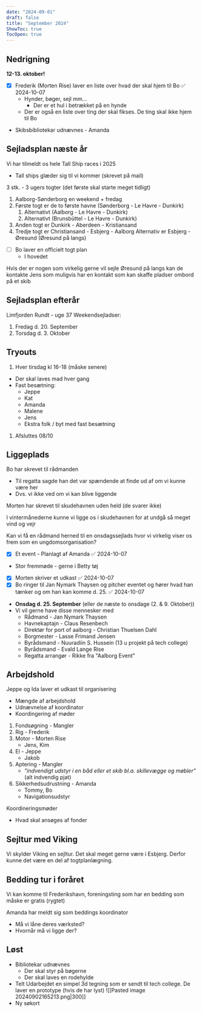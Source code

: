 ```yaml
---
date: "2024-09-01"
draft: false
title: "September 2024"
ShowToc: true
TocOpen: true
---
```


## Nedrigning

**12-13. oktober!**

- [x] Frederik (Morten Rise) laver en liste over hvad der skal hjem til Bo ✅ 2024-10-07
  - Hynder, bøger, sejl mm...
    - Der er et hul i betrækket på en hynde
  - Der er også en liste over ting der skal fikses. De ting skal ikke hjem til Bo
- Skibsbibliotekar udnævnes - Amanda

## Sejladsplan næste år

Vi har tilmeldt os hele Tall Ship races i 2025

- Tall ships glæder sig til vi kommer (skrevet på mail)

3 stk. - 3 ugers togter (det første skal starte meget tidligt)

1. Aalborg-Sønderborg en weekend + fredag
2. Første togt er de to første havne (Sønderborg - Le Havre - Dunkirk)
   1. Alternativt (Aalborg - Le Havre - Dunkirk)
   2. Alternativt (Brunsbüttel - Le Havre - Dunkirk)
3. Anden togt er Dunkirk - Aberdeen - Kristiansand
4. Tredje togt er Christiansand - Esbjerg - Aalborg
   Alternativ er Esbjerg - Øresund (Øresund på langs)

- [ ] Bo laver en officielt togt plan
  - I hovedet

Hvis der er nogen som virkelig gerne vil sejle Øresund på langs kan de kontakte Jens som muligvis har en kontakt som kan skaffe pladser ombord på et skib

## Sejladsplan efterår

Limfjorden Rundt - uge 37
Weekendsejladser:

1. Fredag d. 20. September
2. Torsdag d. 3. Oktober

## Tryouts

1. Hver tirsdag kl 16-18 (måske senere)

- Der skal laves mad hver gang
- Fast besætning:
  - Jeppe
  - Kat
  - Amanda
  - Malene
  - Jens
  - Ekstra folk / byt med fast besætning

1. Afsluttes 08/10

## Liggeplads

Bo har skrevet til rådmanden

- Til regatta sagde han det var spændende at finde ud af om vi kunne være her
- Dvs. vi ikke ved om vi kan blive liggende

Morten har skrevet til skudehavnen uden held (de svarer ikke)

I vintermånederne kunne vi ligge os i skudehavnen for at undgå så meget vind og vejr

Kan vi få en rådmand herned til en onsdagssejlads hvor vi virkelig viser os frem som en ungdomsorganisation?

- [x] Et event - Planlagt af Amanda ✅ 2024-10-07
- Stor fremmøde - gerne i Betty tøj
- [x] Morten skriver et udkast ✅ 2024-10-07
- [x] Bo ringer til Jan Nymark Thaysen og pitcher eventet og hører hvad han tænker og om han kan komme d. 25. ✅ 2024-10-07
- **Onsdag d. 25. September** (eller de næste to onsdage (2. & 9. Oktober))
- Vi vil gerne have disse mennesker med
  - Rådmand - Jan Nymark Thaysen
  - Havnekaptajn - Claus Resenbech
  - Direktør for port of aalborg - Christian Thuelsen Dahl
  - Borgmester - Lasse Frimand Jensen
  - Byrådsmand - Nuuradiin S. Hussein (13 u projekt på tech college)
  - Byrådsmand - Evald Lange Rise
  - Regatta arrangør - Rikke fra "Aalborg Event"

## Arbejdshold

Jeppe og Ida laver et udkast til organisering

- Mængde af arbejdshold
- Udnævnelse af koordinator
- Koordingering af møder

1. Fondsøgning - Mangler
2. Rig - Frederik
3. Motor - Morten Rise
   - Jens, Kim
4. El - Jeppe
   - Jakob
5. Aptering - Mangler
   - _"indvendigt udstyr i en båd eller et skib bl.a. skillevægge og møbler"_ (alt indvendig pjat)
6. Sikkerhedsudrustning - Amanda
   - Tommy, Bo
   - Navigationsudstyr

Koordineringsmøder

- Hvad skal ansøges af fonder

## Sejltur med Viking

Vi skylder Viking en sejltur. Det skal meget gerne være i Esbjerg. Derfor kunne det være en del af togtplanlægning.

## Bedding tur i foråret

Vi kan komme til Frederikshavn, foreningsting som har en bedding som måske er gratis (rygtet)

Amanda har meldt sig som beddings koordinator

- Må vi låne deres værksted?
- Hvornår må vi ligge der?

## Løst

- Bibliotekar udnævnes
  - Der skal styr på bøgerne
  - Der skal laves en rodehylde
- Telt
  Udarbejdet en simpel 3d tegning som er sendt til tech college. De laver en prototype (hvis de har lyst)
  ![[Pasted image 20240902165213.png|300]]
- Ny søkort
